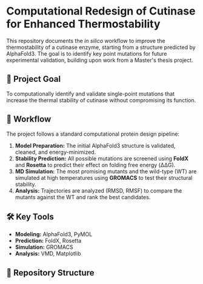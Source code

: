 # Computational Redesign of Cutinase for Enhanced Thermostability

This repository documents the *in silico* workflow to improve the thermostability of a cutinase enzyme, starting from a structure predicted by AlphaFold3. The goal is to identify key point mutations for future experimental validation, building upon work from a Master's thesis project.

## 🎯 Project Goal

To computationally identify and validate single-point mutations that increase the thermal stability of cutinase without compromising its function.

## 🔬 Workflow

The project follows a standard computational protein design pipeline:

1.  **Model Preparation:** The initial AlphaFold3 structure is validated, cleaned, and energy-minimized.
2.  **Stability Prediction:** All possible mutations are screened using **FoldX** and **Rosetta** to predict their effect on folding free energy (ΔΔG).
3.  **MD Simulation:** The most promising mutants and the wild-type (WT) are simulated at high temperatures using **GROMACS** to test their structural stability.
4.  **Analysis:** Trajectories are analyzed (RMSD, RMSF) to compare the mutants against the WT and rank the best candidates.

## 🛠️ Key Tools

* **Modeling:** AlphaFold3, PyMOL
* **Prediction:** FoldX, Rosetta
* **Simulation:** GROMACS
* **Analysis:** VMD, Matplotlib

## 📂 Repository Structure
